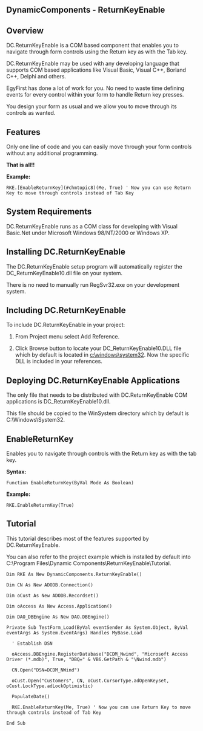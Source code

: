 ## **DynamicComponents - ReturnKeyEnable**

Overview
---------

DC.ReturnKeyEnable is a COM based component that enables you to navigate through form controls using the Return key as with the Tab key.

DC.ReturnKeyEnable may be used with any developing language that supports COM based applications like Visual Basic, Visual C++, Borland C++, Delphi and others.

EgyFirst has done a lot of work for you. No need to waste time defining events for every control within your form to handle Return key presses. 

You design your form as usual and we allow you to move through its controls as wanted.

## **Features**

Only one line of code and you can easily move through your form controls without any additional programming. 

**That is all!!**

**Example:**

```
RKE.[EnableReturnKey](#chmtopic8)(Me, True) ' Now you can use Return Key to move through controls instead of Tab Key
```

## **System Requirements** 

DC.ReturnKeyEnable runs as a COM class for developing with Visual Basic.Net under Microsoft Windows 98/NT/2000 or Windows XP.

## **Installing DC.ReturnKeyEnable**

The DC.ReturnKeyEnable setup program will automatically register the DC_ReturnKeyEnable10.dll file on your system.  

There is no need to manually run RegSvr32.exe on your development system. 

## **Including DC.ReturnKeyEnable**

To include DC.ReturnKeyEnable in your project:

1. From Project menu select Add Reference.

2. Click Browse button to locate your DC_ReturnKeyEnable10.DLL file which by default is located in [c:\windows\system32](file:///c:/windows/system32). Now the specific DLL is included in your references.

## **Deploying DC.ReturnKeyEnable Applications**

The only file that needs to be distributed with DC.ReturnKeyEnable COM applications is DC_ReturnKeyEnable10.dll.

This file should be copied to the WinSystem directory which by default is C:\Windows\System32.

## **EnableReturnKey**

Enables you to navigate through controls with the Return key as with the tab key.

**Syntax:** 

```
Function EnableReturnKey(ByVal Mode As Boolean)
```

**Example:**

```
RKE.EnableReturnKey(True) 
```

## Tutorial

This tutorial describes most of the features supported by DC.ReturnKeyEnable.

You can also refer to the project example which is installed by default into C:\Program Files\Dynamic Components\ReturnKeyEnable\Tutorial\.

```
Dim RKE As New DynamicComponents.ReturnKeyEnable()

Dim CN As New ADODB.Connection()

Dim oCust As New ADODB.Recordset() 

Dim oAccess As New Access.Application()

Dim DAO_DBEngine As New DAO.DBEngine()

Private Sub TestForm_Load(ByVal eventSender As System.Object, ByVal eventArgs As System.EventArgs) Handles MyBase.Load

  ' Establish DSN
  
  oAccess.DBEngine.RegisterDatabase("DCDM_Nwind", "Microsoft Access Driver (*.mdb)", True, "DBQ=" & VB6.GetPath & "\Nwind.mdb")

  CN.Open("DSN=DCDM_NWind")
  
  oCust.Open("Customers", CN, oCust.CursorType.adOpenKeyset, oCust.LockType.adLockOptimistic)

  PopulateDate()

  RKE.EnableReturnKey(Me, True) ' Now you can use Return Key to move through controls instead of Tab Key
  
End Sub
```
